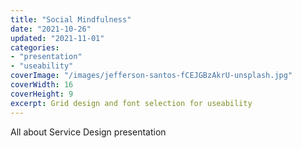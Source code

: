 ```yaml
---
title: "Social Mindfulness"
date: "2021-10-26"
updated: "2021-11-01"
categories:
- "presentation"
- "useability"
coverImage: "/images/jefferson-santos-fCEJGBzAkrU-unsplash.jpg"
coverWidth: 16
coverHeight: 9
excerpt: Grid design and font selection for useability
---
```


All about Service Design presentation
